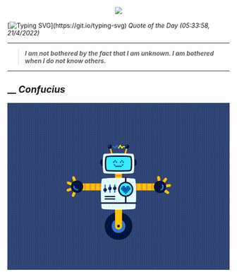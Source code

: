 <p align='center'><img src='https://komarev.com/ghpvc/?username=hungpurdie&label=Total+Vistors&color=brightgreen&style=plastic'></p> 


 [![Typing SVG](https://readme-typing-svg.herokuapp.com?font=Press+Start+2P&color=C2F784&size=35&width=900&height=100&lines=Hello+World%2C+I'm+Hung+!)](https://git.io/typing-svg) 
 _Quote of the Day (05:33:58, 21/4/2022)_
___
>**_I am not bothered by the fact that I am unknown. I am bothered when I do not know others._**
___
## __ **_Confucius_** 
<p align="center"><img src="src/assets/images/robot-dancing-dribble.gif"/></p>
